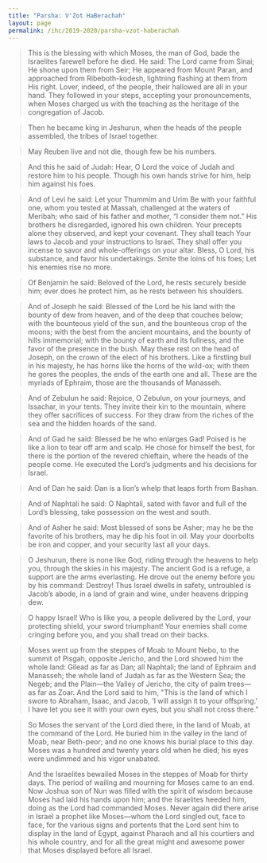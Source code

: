 ```yaml
---
title: "Parsha: V'Zot HaBerachah"
layout: page
permalink: /ihc/2019-2020/parsha-vzot-haberachah
---
```


> This is the blessing with which Moses, the man of God, bade the Israelites farewell before he died. He said: The Lord came from Sinai; He shone upon them from Seir; He appeared from Mount Paran, and approached from Ribeboth-kodesh, lightning flashing at them from His right. Lover, indeed, of the people, their hallowed are all in your hand. They followed in your steps, accepting your pronouncements, when Moses charged us with the teaching as the heritage of the congregation of Jacob.

> Then he became king in Jeshurun, when the heads of the people assembled, the tribes of Israel together.

> May Reuben live and not die, though few be his numbers.

> And this he said of Judah: Hear, O Lord the voice of Judah and restore him to his people. Though his own hands strive for him, help him against his foes.

> And of Levi he said: Let your Thummim and Urim Be with your faithful one, whom you tested at Massah, challenged at the waters of Meribah; who said of his father and mother, “I consider them not.” His brothers he disregarded, ignored his own children. Your precepts alone they observed, and kept your covenant. They shall teach Your laws to Jacob and your instructions to Israel. They shall offer you incense to savor and whole-offerings on your altar. Bless, O Lord, his substance, and favor his undertakings. Smite the loins of his foes; Let his enemies rise no more.

> Of Benjamin he said: Beloved of the Lord, he rests securely beside him; ever does he protect him, as he rests between his shoulders.

> And of Joseph he said: Blessed of the Lord be his land with the bounty of dew from heaven, and of the deep that couches below; with the bounteous yield of the sun, and the bounteous crop of the moons; with the best from the ancient mountains, and the bounty of hills immemorial; with the bounty of earth and its fullness, and the favor of the presence in the bush. May these rest on the head of Joseph, on the crown of the elect of his brothers. Like a firstling bull in his majesty, he has horns like the horns of the wild-ox; with them he gores the peoples, the ends of the earth one and all. These are the myriads of Ephraim, those are the thousands of Manasseh.

> And of Zebulun he said: Rejoice, O Zebulun, on your journeys, and Issachar, in your tents. They invite their kin to the mountain, where they offer sacrifices of success. For they draw from the riches of the sea and the hidden hoards of the sand.

> And of Gad he said: Blessed be he who enlarges Gad! Poised is he like a lion to tear off arm and scalp. He chose for himself the best, for there is the portion of the revered chieftain, where the heads of the people come. He executed the Lord’s judgments and his decisions for Israel.

> And of Dan he said: Dan is a lion’s whelp that leaps forth from Bashan.

> And of Naphtali he said: O Naphtali, sated with favor and full of the Lord’s blessing, take possession on the west and south.

> And of Asher he said: Most blessed of sons be Asher; may he be the favorite of his brothers, may he dip his foot in oil. May your doorbolts be iron and copper, and your security last all your days.

> O Jeshurun, there is none like God, riding through the heavens to help you, through the skies in his majesty. The ancient God is a refuge, a support are the arms everlasting. He drove out the enemy before you by his command: Destroy! Thus Israel dwells in safety, untroubled is Jacob’s abode, in a land of grain and wine, under heavens dripping dew.

> O happy Israel! Who is like you, a people delivered by the Lord, your protecting shield, your sword triumphant! Your enemies shall come cringing before you, and you shall tread on their backs.

> Moses went up from the steppes of Moab to Mount Nebo, to the summit of Pisgah, opposite Jericho, and the Lord showed him the whole land: Gilead as far as Dan; all Naphtali; the land of Ephraim and Manasseh; the whole land of Judah as far as the Western Sea; the Negeb; and the Plain—the Valley of Jericho, the city of palm trees—as far as Zoar. And the Lord said to him, "This is the land of which I swore to Abraham, Isaac, and Jacob, 'I will assign it to your offspring.' I have let you see it with your own eyes, but you shall not cross there."

> So Moses the servant of the Lord died there, in the land of Moab, at the command of the Lord. He buried him in the valley in the land of Moab, near Beth-peor; and no one knows his burial place to this day. Moses was a hundred and twenty years old when he died; his eyes were undimmed and his vigor unabated.

> And the Israelites bewailed Moses in the steppes of Moab for thirty days. The period of wailing and mourning for Moses came to an end. Now Joshua son of Nun was filled with the spirit of wisdom because Moses had laid his hands upon him; and the Israelites heeded him, doing as the Lord had commanded Moses. Never again did there arise in Israel a prophet like Moses—whom the Lord singled out, face to face, for the various signs and portents that the Lord sent him to display in the land of Egypt, against Pharaoh and all his courtiers and his whole country, and for all the great might and awesome power that Moses displayed before all Israel.
